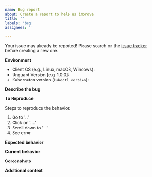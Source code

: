 ```yaml
---
name: Bug report
about: Create a report to help us improve
title: ''
labels: 'bug'
assignees: ''

---
```


Your issue may already be reported! Please search on the [issue tracker](https://github.com/dynatrace-oss/unguard/issues) before creating a new one.

**Environment**
<!-- Please tell us about the environment in which this bug can be reproduced in -->

* Client OS (e.g., Linux, macOS, Windows):
* Unguard Version [e.g. 1.0.0]:
* Kubernetes version (`kubectl version`):

**Describe the bug**
<!-- Please provide a clear and concise description of what the bug is. Code samples should be put in the **To Reproduce** section. -->

**To Reproduce**
<!-- Please provide detailed instructions on how to reproduce the behaviour, including code samples if applicable. -->

Steps to reproduce the behavior:
1. Go to '...'
2. Click on '....'
3. Scroll down to '....'
4. See error

**Expected behavior**
<!--- Please provide a clear and concise description of what you expected to happen -->

**Current behavior**
<!--- Please tell us what happens instead of the expected behavior -->

**Screenshots**
<!-- If applicable, add screenshots to help explain your problem. -->

**Additional context**
<!-- Add any other context about the problem here. -->
